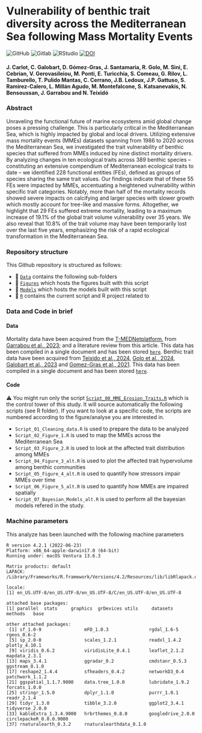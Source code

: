 # Vulnerability of benthic trait diversity across the Mediterranean Sea following Mass Mortality Events

![GitHub](https://img.shields.io/badge/GitHub-39457E?style=for-the-badge&logo=github&logoColor=white)
![Gitlab](https://img.shields.io/badge/GitLab-FFA500?style=for-the-badge&logo=gitlab&logoColor=white)
![RStudio](https://img.shields.io/badge/RStudio-75AADB?style=for-the-badge&logo=RStudio&logoColor=white)
[![DOI](https://zenodo.org/badge/573744935.svg)](https://doi.org/10.5281/zenodo.14383069)

#### J. Carlot, C. Galobart, D. Gómez-Gras, J. Santamaria, R. Golo, M. Sini, E. Cebrian, V. Gerovasileiou,  M. Ponti, E. Turicchia, S. Comeau, G. Rilov, L. Tamburello, T. Pulido Mantas, C. Cerrano, J.B. Ledoux, J.P. Gattuso, S. Ramirez-Calero, L. Millán Agudo,  M. Montefalcone, S. Katsanevakis, N. Bensoussan, J. Garrabou and N. Teixidó

### Abstract
Unraveling the functional future of marine ecosystems amid global change poses a pressing challenge. This is particularly critical in the Mediterranean Sea, which is highly impacted by global and local drivers. Utilizing extensive mass mortality events (MMEs) datasets spanning from 1986 to 2020 across the Mediterranean Sea, we investigated the trait vulnerability of benthic species that suffered from MMEs induced by nine distinct mortality drivers. By analyzing changes in ten ecological traits across 389 benthic species – constituting an extensive compendium of Mediterranean ecological traits to date – we identified 228 functional entities (FEs), defined as groups of species sharing the same trait values. Our findings indicate that of these 55 FEs were impacted by MMEs, accentuating a heightened vulnerability within specific trait categories. Notably, more than half of the mortality records showed severe impacts on calcifying and larger species with slower growth which mostly account for tree-like and massive forms. Altogether, we highlight that 29 FEs suffered extreme mortality, leading to a maximum increase of 19.1% of the global trait volume vulnerability over 35 years. We also reveal that 10.8% of the trait volume may have been temporarily lost over the last five years, emphasizing the risk of a rapid ecological transformation in the Mediterranean Sea.

### Repository structure
This Github repository is structured as follows:

- :file_folder: [``Data``](https://github.com/JayCrlt/MMEs_Mortality/Data) contains the following sub-folders
- :file_folder: [``Figures``](https://github.com/JayCrlt/MMEs_Mortality/Figures) which hosts the figures built with this script
- :file_folder: [``Models``](https://github.com/JayCrlt/MMEs_Mortality/Models) which hosts the models built with this script
- :file_folder: [``R``](https://github.com/JayCrlt/MMEs_Mortality/Data/R) contains the current script and R project related to 

### Data and Code in brief
#### Data
Mortality data have been acquired from the [T-MEDNetplatform](https://t-mednet.org/mass-mortality/mass-mortality-events), from [Garrabou et al., 2023](https://onlinelibrary.wiley.com/doi/full/10.1111/gcb.16301); and a literature review from this article. This data has been compiled in a single document and has been stored [`here`](https://github.com/JayCrlt/MMEs_Mortality/Data/R/MME-Review%20data.xlsx). Benthic trait data have been acquired from [Teixido et al., 2024](https://onlinelibrary.wiley.com/doi/10.1111/gcb.17105), [Golo et al., 2024](https://tesisenred.net/handle/10803/692268), [Galobart et al., 2023](https://www.frontiersin.org/journals/marine-science/articles/10.3389/fmars.2023.1176655/full) and [Gomez-Gras et al., 2021](https://onlinelibrary.wiley.com/doi/full/10.1111/ele.13718). This data has been compiled in a single document and has been stored [`here`](https://github.com/JayCrlt/MMEs_Mortality/Data/R/Complete_Traits.xlsx).

#### Code
:warning: You might run only the script [``Script_00_MME_Erosion_Traits.R``](https://github.com/JayCrlt/MMEs_Mortality/R/Script_00_MME_Erosion_Traits.R) which is the control tower of this study. It will source automatically the following scripts (see R folder). If you want to look at a specific code, the scripts are numbered according to the figure/analyse you are interested in. 

- `Script_01_Cleaning_data.R` is used to prepare the data to be analyzed
- `Script_02_Figure_1.R` is used to map the MMEs across the Mediterranean Sea
- `Script_03_Figure_2.R` is used to look at the affected trait distribution among MMEs
- `Script_04_Figure_3_alt.R` is used to plot the affected trait hypervolume among benthic communities
- `Script_05_Figure_4_alt.R` is used to quantify how stressors impair MMEs over time
- `Script_06_Figure_5_alt.R` is used to quantify how MMEs are impaired spatially
- `Script_07_Bayesian_Models_alt.R` is used to perform all the bayesian models refered in the study.

### Machine parameters
This analyze has been launched with the following machine parameters

```{Session Info, echo = T}
R version 4.2.1 (2022-06-23)
Platform: x86_64-apple-darwin17.0 (64-bit)
Running under: macOS Ventura 13.6.3

Matrix products: default
LAPACK: /Library/Frameworks/R.framework/Versions/4.2/Resources/lib/libRlapack.dylib

locale:
[1] en_US.UTF-8/en_US.UTF-8/en_US.UTF-8/C/en_US.UTF-8/en_US.UTF-8

attached base packages:
[1] parallel  stats     graphics  grDevices utils     datasets  methods   base     

other attached packages:
 [1] sf_1.0-9                mFD_1.0.3               rgdal_1.6-5             rgeos_0.6-2            
 [5] sp_2.0-0                scales_1.2.1            readxl_1.4.2            plotly_4.10.1          
 [9] viridis_0.6.2           viridisLite_0.4.1       leaflet_2.1.2           mapdata_2.3.1          
[13] maps_3.4.1              ggradar_0.2             cmdstanr_0.5.3          ggstream_0.1.0         
[17] reshape2_1.4.4          sfheaders_0.4.2         networkD3_0.4           patchwork_1.1.2        
[21] ggspatial_1.1.7.9000    data.tree_1.0.0         lubridate_1.9.2         forcats_1.0.0          
[25] stringr_1.5.0           dplyr_1.1.0             purrr_1.0.1             readr_2.1.4            
[29] tidyr_1.3.0             tibble_3.2.0            ggplot2_3.4.1           tidyverse_2.0.0        
[33] kableExtra_1.3.4.9000   hrbrthemes_0.8.0        googledrive_2.0.0       circlepackeR_0.0.0.9000
[37] rnaturalearth_0.3.2     rnaturalearthdata_0.1.0
```
